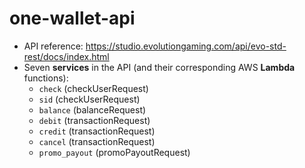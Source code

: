 # one-wallet-api

* API reference: https://studio.evolutiongaming.com/api/evo-std-rest/docs/index.html
* Seven **services** in the API (and their corresponding AWS **Lambda** functions): 
  - `check` (checkUserRequest)
  - `sid` (checkUserRequest)
  - `balance` (balanceRequest)
  - `debit` (transactionRequest)
  - `credit` (transactionRequest)
  - `cancel` (transactionRequest)
  - `promo_payout` (promoPayoutRequest)
